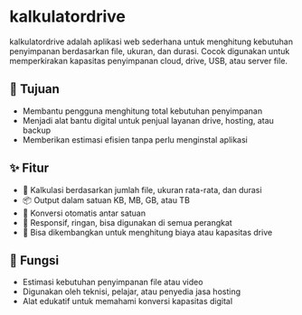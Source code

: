 # kalkulatordrive

kalkulatordrive adalah aplikasi web sederhana untuk menghitung kebutuhan penyimpanan berdasarkan file, ukuran, dan durasi. Cocok digunakan untuk memperkirakan kapasitas penyimpanan cloud, drive, USB, atau server file.

## 🎯 Tujuan

- Membantu pengguna menghitung total kebutuhan penyimpanan
- Menjadi alat bantu digital untuk penjual layanan drive, hosting, atau backup
- Memberikan estimasi efisien tanpa perlu menginstal aplikasi

## ✨ Fitur

- 🧮 Kalkulasi berdasarkan jumlah file, ukuran rata-rata, dan durasi
- 📦 Output dalam satuan KB, MB, GB, atau TB
- 🔄 Konversi otomatis antar satuan
- 📱 Responsif, ringan, bisa digunakan di semua perangkat
- 💾 Bisa dikembangkan untuk menghitung biaya atau kapasitas drive

## 🔧 Fungsi

- Estimasi kebutuhan penyimpanan file atau video
- Digunakan oleh teknisi, pelajar, atau penyedia jasa hosting
- Alat edukatif untuk memahami konversi kapasitas digital
